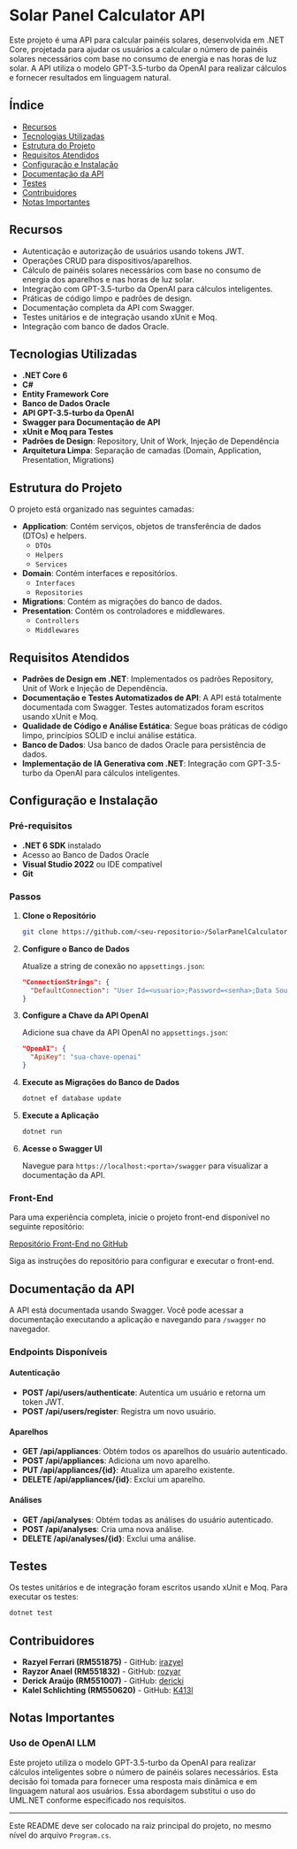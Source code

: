 
# Solar Panel Calculator API

Este projeto é uma API para calcular painéis solares, desenvolvida em .NET Core, projetada para ajudar os usuários a calcular o número de painéis solares necessários com base no consumo de energia e nas horas de luz solar. A API utiliza o modelo GPT-3.5-turbo da OpenAI para realizar cálculos e fornecer resultados em linguagem natural.

## **Índice**

- [Recursos](#recursos)
- [Tecnologias Utilizadas](#tecnologias-utilizadas)
- [Estrutura do Projeto](#estrutura-do-projeto)
- [Requisitos Atendidos](#requisitos-atendidos)
- [Configuração e Instalação](#configuração-e-instalação)
- [Documentação da API](#documentação-da-api)
- [Testes](#testes)
- [Contribuidores](#contribuidores)
- [Notas Importantes](#notas-importantes)

## **Recursos**

- Autenticação e autorização de usuários usando tokens JWT.
- Operações CRUD para dispositivos/aparelhos.
- Cálculo de painéis solares necessários com base no consumo de energia dos aparelhos e nas horas de luz solar.
- Integração com GPT-3.5-turbo da OpenAI para cálculos inteligentes.
- Práticas de código limpo e padrões de design.
- Documentação completa da API com Swagger.
- Testes unitários e de integração usando xUnit e Moq.
- Integração com banco de dados Oracle.

## **Tecnologias Utilizadas**

- **.NET Core 6**
- **C#**
- **Entity Framework Core**
- **Banco de Dados Oracle**
- **API GPT-3.5-turbo da OpenAI**
- **Swagger para Documentação de API**
- **xUnit e Moq para Testes**
- **Padrões de Design**: Repository, Unit of Work, Injeção de Dependência
- **Arquitetura Limpa**: Separação de camadas (Domain, Application, Presentation, Migrations)

## **Estrutura do Projeto**

O projeto está organizado nas seguintes camadas:

- **Application**: Contém serviços, objetos de transferência de dados (DTOs) e helpers.
  - `DTOs`
  - `Helpers`
  - `Services`
- **Domain**: Contém interfaces e repositórios.
  - `Interfaces`
  - `Repositories`
- **Migrations**: Contém as migrações do banco de dados.
- **Presentation**: Contém os controladores e middlewares.
  - `Controllers`
  - `Middlewares`

## **Requisitos Atendidos**

- **Padrões de Design em .NET**: Implementados os padrões Repository, Unit of Work e Injeção de Dependência.
- **Documentação e Testes Automatizados de API**: A API está totalmente documentada com Swagger. Testes automatizados foram escritos usando xUnit e Moq.
- **Qualidade de Código e Análise Estática**: Segue boas práticas de código limpo, princípios SOLID e inclui análise estática.
- **Banco de Dados**: Usa banco de dados Oracle para persistência de dados.
- **Implementação de IA Generativa com .NET**: Integração com GPT-3.5-turbo da OpenAI para cálculos inteligentes.

## **Configuração e Instalação**

### **Pré-requisitos**

- **.NET 6 SDK** instalado
- Acesso ao Banco de Dados Oracle
- **Visual Studio 2022** ou IDE compatível
- **Git**

### **Passos**

1. **Clone o Repositório**

   ```bash
   git clone https://github.com/<seu-repositorio>/SolarPanelCalculatorApi.git
   ```

2. **Configure o Banco de Dados**

   Atualize a string de conexão no `appsettings.json`:

   ```json
   "ConnectionStrings": {
     "DefaultConnection": "User Id=<usuario>;Password=<senha>;Data Source=<data_source>"
   }
   ```

3. **Configure a Chave da API OpenAI**

   Adicione sua chave da API OpenAI no `appsettings.json`:

   ```json
   "OpenAI": {
     "ApiKey": "sua-chave-openai"
   }
   ```

4. **Execute as Migrações do Banco de Dados**

   ```bash
   dotnet ef database update
   ```

5. **Execute a Aplicação**

   ```bash
   dotnet run
   ```

6. **Acesse o Swagger UI**

   Navegue para `https://localhost:<porta>/swagger` para visualizar a documentação da API.

### **Front-End**

Para uma experiência completa, inicie o projeto front-end disponível no seguinte repositório:

[Repositório Front-End no GitHub](https://github.com/rozyar/Mobile-Global-Solution)

Siga as instruções do repositório para configurar e executar o front-end.

## **Documentação da API**

A API está documentada usando Swagger. Você pode acessar a documentação executando a aplicação e navegando para `/swagger` no navegador.

### **Endpoints Disponíveis**

#### **Autenticação**

- **POST /api/users/authenticate**: Autentica um usuário e retorna um token JWT.
- **POST /api/users/register**: Registra um novo usuário.

#### **Aparelhos**

- **GET /api/appliances**: Obtém todos os aparelhos do usuário autenticado.
- **POST /api/appliances**: Adiciona um novo aparelho.
- **PUT /api/appliances/{id}**: Atualiza um aparelho existente.
- **DELETE /api/appliances/{id}**: Exclui um aparelho.

#### **Análises**

- **GET /api/analyses**: Obtém todas as análises do usuário autenticado.
- **POST /api/analyses**: Cria uma nova análise.
- **DELETE /api/analyses/{id}**: Exclui uma análise.

## **Testes**

Os testes unitários e de integração foram escritos usando xUnit e Moq. Para executar os testes:

```bash
dotnet test
```

## **Contribuidores**

- **Razyel Ferrari (RM551875)** - GitHub: [irazyel](https://github.com/irazyel)
- **Rayzor Anael (RM551832)** - GitHub: [rozyar](https://github.com/rozyar)
- **Derick Araújo (RM551007)** - GitHub: [dericki](https://github.com/dericki)
- **Kalel Schlichting (RM550620)** - GitHub: [K413l](https://github.com/K413l)

## **Notas Importantes**

### **Uso de OpenAI LLM**

Este projeto utiliza o modelo GPT-3.5-turbo da OpenAI para realizar cálculos inteligentes sobre o número de painéis solares necessários. Esta decisão foi tomada para fornecer uma resposta mais dinâmica e em linguagem natural aos usuários. Essa abordagem substitui o uso do UML.NET conforme especificado nos requisitos.

---

Este README deve ser colocado na raiz principal do projeto, no mesmo nível do arquivo `Program.cs`.
